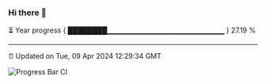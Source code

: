 ### Hi there 👋

⏳ Year progress { ████████▁▁▁▁▁▁▁▁▁▁▁▁▁▁▁▁▁▁▁▁▁▁ } 27.19 %

---

⏰ Updated on Tue, 09 Apr 2024 12:29:34 GMT

![Progress Bar CI](https://github.com/liununu/liununu/workflows/Progress%20Bar%20CI/badge.svg)
